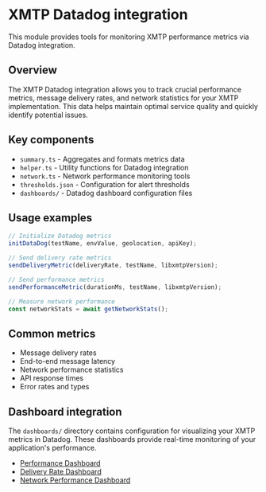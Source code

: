 # XMTP Datadog integration

This module provides tools for monitoring XMTP performance metrics via Datadog integration.

## Overview

The XMTP Datadog integration allows you to track crucial performance metrics, message delivery rates, and network statistics for your XMTP implementation. This data helps maintain optimal service quality and quickly identify potential issues.

## Key components

- `summary.ts` - Aggregates and formats metrics data
- `helper.ts` - Utility functions for Datadog integration
- `network.ts` - Network performance monitoring tools
- `thresholds.json` - Configuration for alert thresholds
- `dashboards/` - Datadog dashboard configuration files

## Usage examples

```typescript
// Initialize Datadog metrics
initDataDog(testName, envValue, geolocation, apiKey);

// Send delivery rate metrics
sendDeliveryMetric(deliveryRate, testName, libxmtpVersion);

// Send performance metrics
sendPerformanceMetric(durationMs, testName, libxmtpVersion);

// Measure network performance
const networkStats = await getNetworkStats();
```

## Common metrics

- Message delivery rates
- End-to-end message latency
- Network performance statistics
- API response times
- Error rates and types

## Dashboard integration

The `dashboards/` directory contains configuration for visualizing your XMTP metrics in Datadog. These dashboards provide real-time monitoring of your application's performance.

- [Performance Dashboard](./dashboards/performance.json)
- [Delivery Rate Dashboard](./dashboards/delivery-rate.json)
- [Network Performance Dashboard](./dashboards/network-performance.json)
